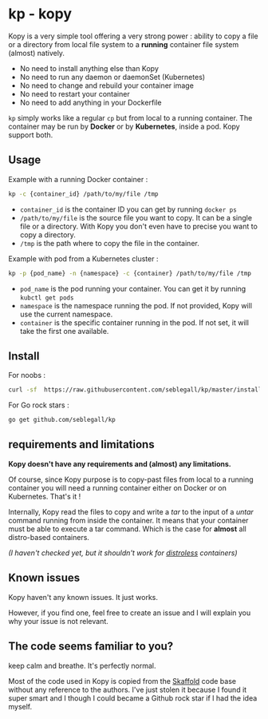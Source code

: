 # kp - kopy

Kopy is a very simple tool offering a very strong power : ability to copy a file
or a directory from local file system to a **running** container file system (almost) natively.

* No need to install anything else than Kopy
* No need to run any daemon or daemonSet (Kubernetes)
* No need to change and rebuild your container image
* No need to restart your container
* No need to add anything in your Dockerfile

`kp` simply works like a regular `cp` but from local to a running container.
The container may be run by **Docker** or by **Kubernetes**, inside a pod. Kopy support both.

## Usage

Example with a running Docker container :

```bash
kp -c {container_id} /path/to/my/file /tmp
``` 

* `container_id` is the container ID you can get by running `docker ps`
* `/path/to/my/file` is the source file you want to copy. It can be a single file
or a directory. With Kopy you don't even have to precise you want to copy a directory.
* `/tmp` is the path where to copy the file in the container. 

Example with pod from a Kubernetes cluster :

````bash
kp -p {pod_name} -n {namespace} -c {container} /path/to/my/file /tmp 
````

* `pod_name` is the pod running your container. You can get it by running `kubctl get pods`
* `namespace` is the namespace running the pod. If not provided, Kopy will 
use the current namespace.
* `container` is the specific container running in the pod.
If not set, it will take the first one available.

## Install

For noobs :

````bash
curl -sf  https://raw.githubusercontent.com/seblegall/kp/master/install.sh | sh -s -- -b /usr/local/bin
````

For Go rock stars :

````bash
go get github.com/seblegall/kp
````

## requirements and limitations

**Kopy doesn't have any requirements and (almost) any limitations.**

Of course, since Kopy purpose is to copy-past files from local to a running
container you will need a running container either on Docker or on Kubernetes. That's it !

Internally, Kopy read the files to copy and write a *tar* to the input of a *untar*
command running from inside the container. It means that your container must be able to
execute a tar command. Which is the case for **almost** all distro-based containers.

*(I haven't checked yet, but it shouldn't work for [distroless](https://github.com/GoogleContainerTools/distroless) containers)*


## Known issues

Kopy haven't any known issues. It just works.

However, if you find one, feel free to create an issue and
I will explain you why your issue is not relevant.

## The code seems familiar to you?

keep calm and breathe. It's perfectly normal.

Most of the code used in Kopy is copied from the [Skaffold](https://github.com/GoogleContainerTools/skaffold)
code base without any reference to the authors. I've just stolen it because I found it super smart and
I though I could became a Github rock star if I had the idea myself.